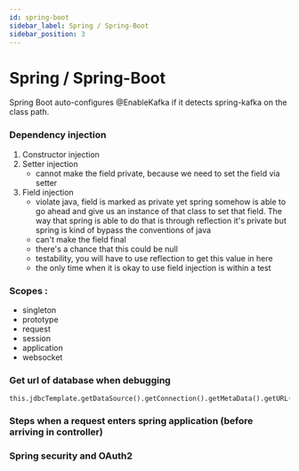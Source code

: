 ```yaml
---
id: spring-boot
sidebar_label: Spring / Spring-Boot
sidebar_position: 3
---
```


# Spring / Spring-Boot

Spring Boot auto-configures @EnableKafka if it detects spring-kafka on the class path.

### Dependency injection
1. Constructor injection
2. Setter injection
    * cannot make the field private, because we need to set the field via setter
3. Field injection
    * violate java, field is marked as private yet spring somehow is able to go ahead and give us an instance of that class to set that field. The way that spring is able to do that is through reflection
      it's private but spring is kind of bypass the conventions of java
    * can't make the field final
    * there's a chance that this could be null
    * testability, you will have to use reflection to get this value in here
    * the only time when it is okay to use field injection is within a test
   
### Scopes : 
- singleton
- prototype
- request
- session
- application
- websocket

### Get url of database when debugging
```
this.jdbcTemplate.getDataSource().getConnection().getMetaData().getURL()
```

### Steps when a request enters spring application (before arriving in controller)

### Spring security and OAuth2